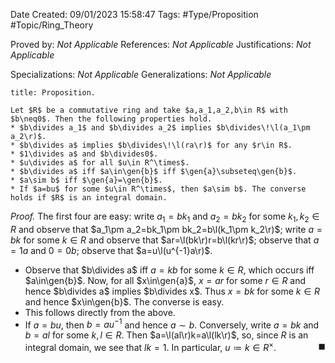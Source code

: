 <div class="topSpace"></div>

Date Created: 09/01/2023 15:58:47
Tags: #Type/Proposition #Topic/Ring_Theory

Proved by: <i>Not Applicable</i>
References: <i>Not Applicable</i>
Justifications: <i>Not Applicable</i>

Specializations: <i>Not Applicable</i>
Generalizations: <i>Not Applicable</i>

``` ad-Proposition
title: Proposition.

Let $R$ be a commutative ring and take $a,a_1,a_2,b\in R$ with $b\neq0$. Then the following properties hold.
* $b\divides a_1$ and $b\divides a_2$ implies $b\divides\!\l(a_1\pm a_2\r)$.
* $b\divides a$ implies $b\divides\!\l(ra\r)$ for any $r\in R$.
* $1\divides a$ and $b\divides0$.
* $u\divides a$ for all $u\in R^\times$.
* $b\divides a$ iff $a\in\gen{b}$ iff $\gen{a}\subseteq\gen{b}$.
* $a\sim b$ iff $\gen{a}=\gen{b}$.
* If $a=bu$ for some $u\in R^\times$, then $a\sim b$. The converse holds if $R$ is an integral domain.

```

<i>Proof.</i> The first four are easy: write $a_1=bk_1$ and $a_2=bk_2$ for some $k_1,k_2\in R$ and observe that $a_1\pm a_2=bk_1\pm bk_2=b\l(k_1\pm k_2\r)$; write $a=bk$ for some $k\in R$ and observe that $ar=\l(bk\r)r=b\l(kr\r)$; observe that $a=1a$ and $0=0b$; observe that $a=u\l(u^{-1}a\r)$.
* Observe that $b\divides a$ iff $a=kb$ for some $k\in R$, which occurs iff $a\in\gen{b}$. Now, for all $x\in\gen{a}$, $x=ar$ for some $r\in R$ and hence $b\divides a$ implies $b\divides x$. Thus $x=bk$ for some $k\in R$ and hence $x\in\gen{b}$. The converse is easy.
* This follows directly from the above.
* If $a=bu$, then $b=au^{-1}$ and hence $a\sim b$. Conversely, write $a=bk$ and $b=al$ for some $k,l\in R$. Then $a=\l(al\r)k=a\l(lk\r)$, so, since $R$ is an integral domain, we see that $lk=1$. In particular, $u\coloneqq k\in R^\times$.<span style="float:right;">$\blacksquare$</span>
